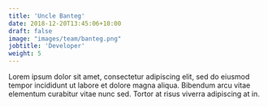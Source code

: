 ```yaml
---
title: 'Uncle Banteg'
date: 2018-12-20T13:45:06+10:00
draft: false
image: "images/team/banteg.png"
jobtitle: 'Developer'
weight: 5
---
```


Lorem ipsum dolor sit amet, consectetur adipiscing elit, sed do eiusmod tempor incididunt ut labore et dolore magna aliqua. Bibendum arcu vitae elementum curabitur vitae nunc sed. Tortor at risus viverra adipiscing at in.
